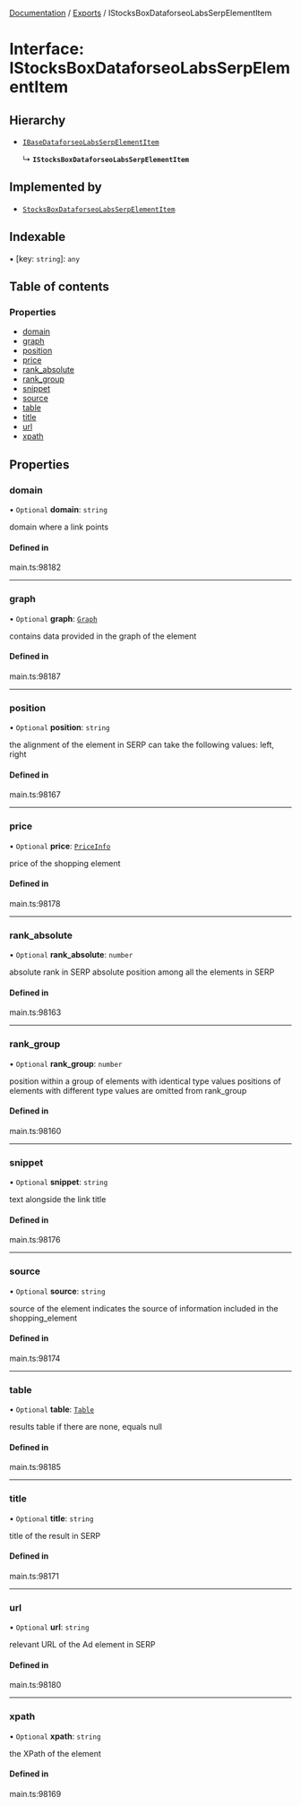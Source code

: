 [Documentation](../README.md) / [Exports](../modules.md) / IStocksBoxDataforseoLabsSerpElementItem

# Interface: IStocksBoxDataforseoLabsSerpElementItem

## Hierarchy

- [`IBaseDataforseoLabsSerpElementItem`](IBaseDataforseoLabsSerpElementItem.md)

  ↳ **`IStocksBoxDataforseoLabsSerpElementItem`**

## Implemented by

- [`StocksBoxDataforseoLabsSerpElementItem`](../classes/StocksBoxDataforseoLabsSerpElementItem.md)

## Indexable

▪ [key: `string`]: `any`

## Table of contents

### Properties

- [domain](IStocksBoxDataforseoLabsSerpElementItem.md#domain)
- [graph](IStocksBoxDataforseoLabsSerpElementItem.md#graph)
- [position](IStocksBoxDataforseoLabsSerpElementItem.md#position)
- [price](IStocksBoxDataforseoLabsSerpElementItem.md#price)
- [rank\_absolute](IStocksBoxDataforseoLabsSerpElementItem.md#rank_absolute)
- [rank\_group](IStocksBoxDataforseoLabsSerpElementItem.md#rank_group)
- [snippet](IStocksBoxDataforseoLabsSerpElementItem.md#snippet)
- [source](IStocksBoxDataforseoLabsSerpElementItem.md#source)
- [table](IStocksBoxDataforseoLabsSerpElementItem.md#table)
- [title](IStocksBoxDataforseoLabsSerpElementItem.md#title)
- [url](IStocksBoxDataforseoLabsSerpElementItem.md#url)
- [xpath](IStocksBoxDataforseoLabsSerpElementItem.md#xpath)

## Properties

### domain

• `Optional` **domain**: `string`

domain where a link points

#### Defined in

main.ts:98182

___

### graph

• `Optional` **graph**: [`Graph`](../classes/Graph.md)

contains data provided in the graph of the element

#### Defined in

main.ts:98187

___

### position

• `Optional` **position**: `string`

the alignment of the element in SERP
can take the following values:
left, right

#### Defined in

main.ts:98167

___

### price

• `Optional` **price**: [`PriceInfo`](../classes/PriceInfo.md)

price of the shopping element

#### Defined in

main.ts:98178

___

### rank\_absolute

• `Optional` **rank\_absolute**: `number`

absolute rank in SERP
absolute position among all the elements in SERP

#### Defined in

main.ts:98163

___

### rank\_group

• `Optional` **rank\_group**: `number`

position within a group of elements with identical type values
positions of elements with different type values are omitted from rank_group

#### Defined in

main.ts:98160

___

### snippet

• `Optional` **snippet**: `string`

text alongside the link title

#### Defined in

main.ts:98176

___

### source

• `Optional` **source**: `string`

source of the element
indicates the source of information included in the shopping_element

#### Defined in

main.ts:98174

___

### table

• `Optional` **table**: [`Table`](../classes/Table.md)

results table
if there are none, equals null

#### Defined in

main.ts:98185

___

### title

• `Optional` **title**: `string`

title of the result in SERP

#### Defined in

main.ts:98171

___

### url

• `Optional` **url**: `string`

relevant URL of the Ad element in SERP

#### Defined in

main.ts:98180

___

### xpath

• `Optional` **xpath**: `string`

the XPath of the element

#### Defined in

main.ts:98169
